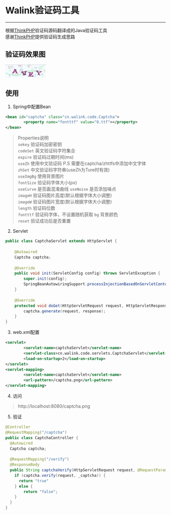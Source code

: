 # Walink验证码工具
----
根据[ThinkPHP](https://github.com/top-think/thinkphp)验证码源码翻译成的Java验证码工具  
感谢[ThinkPHP](https://github.com/top-think/thinkphp)提供验证码生成思路  

## 验证码效果图
![效果图](https://raw.githubusercontent.com/GustinLau/captcha/master/captcha.png)

## 使用

1. Spring中配置Bean
```xml
<bean id="captcha" class="cn.walink.code.Captcha">
        <property name="fontttf" value="0.ttf"></property>
</bean>
```
> Properties说明  
``sekey`` 验证码加密密钥  
``codeSet`` 英文验证码字符集合  
``expire`` 验证码过期时间(ms)  
``useZh`` 使用中文验证码 P.S 需要在captcha/zhttfs中添加中文字体  
``zhSet`` 中文验证码字符串(useZh为Ture时有效)  
``useImgBg`` 使用背景图片  
``fontSize`` 验证码字体大小(px)  
``useCurve`` 是否画混淆曲线
``useNoise`` 是否添加噪点  
``imageH`` 验证码图片高度(默认根据字体大小调整)  
``imageW`` 验证码图片宽度(默认根据字体大小调整)  
``length`` 验证码位数  
``fontttf`` 验证码字体，不设置随机获取
``bg`` 背景颜色  
``reset`` 验证成功后是否重置

2. Servlet
```java
public class CaptchaServlet extends HttpServlet {

    @Autowired
    Captcha captcha;

    @Override
    public void init(ServletConfig config) throws ServletException {
        super.init(config);
        SpringBeanAutowiringSupport.processInjectionBasedOnServletContext(this, config.getServletContext());
    }

    @Override
    protected void doGet(HttpServletRequest request, HttpServletResponse response) {
        captcha.generate(request, response);
    }
}
```

3. web.xml配置
```xml
<servlet>
        <servlet-name>captchaServlet</servlet-name>
        <servlet-class>cn.walink.code.servlets.CaptchaServlet</servlet-class>
        <load-on-startup>2</load-on-startup>
</servlet>
<servlet-mapping>
        <servlet-name>captchaServlet</servlet-name>
        <url-pattern>/captcha.png</url-pattern>
</servlet-mapping>
```

4. 访问
> http://localhost:8080/captcha.png

5. 验证
```java
@Controller
@RequestMapping("/captcha")
public class CaptchaController {
  @Autowired
  Captcha captcha;

  @RequestMapping("/verify")
  @ResponseBody
  public String captchaVerify(HttpServletRequest request, @RequestParam("captcha") String _captcha) {
    if (captcha.verify(request, _captcha)) {
      return "true"
    } else {
        return "false";
    }
  }
}
```

